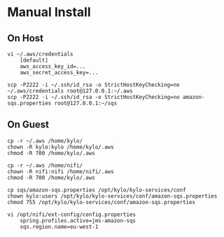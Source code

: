 # Manual Install

## On Host

    vi ~/.aws/credentials
        [default]
        aws_access_key_id=...
        aws_secret_access_key=...
    
    scp -P2222 -i ~/.ssh/id_rsa -o StrictHostKeyChecking=no ~/.aws/credentials root@127.0.0.1:~/.aws
    scp -P2222 -i ~/.ssh/id_rsa -o StrictHostKeyChecking=no amazon-sqs.properties root@127.0.0.1:~/sqs
    
    
## On Guest

    cp -r ~/.aws /home/kylo/
    chown -R kylo:kylo /home/kylo/.aws 
    chmod -R 700 /home/kylo/.aws
    
    cp -r ~/.aws /home/nifi/
    chown -R nifi:nifi /home/nifi/.aws 
    chmod -R 700 /home/kylo/.aws
        
    cp sqs/amazon-sqs.properties /opt/kylo/kylo-services/conf
    chown kylo:users /opt/kylo/kylo-services/conf/amazon-sqs.properties
    chmod 755 /opt/kylo/kylo-services/conf/amazon-sqs.properties
    
    vi /opt/nifi/ext-config/config.properties
        spring.profiles.active=jms-amazon-sqs
        sqs.region.name=eu-west-1

    
 